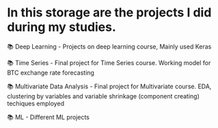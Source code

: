# In this storage are the projects I did during my studies.

📚 Deep Learning - Projects on deep learning course, Mainly used Keras

📚 Time Series - Final project for Time Series course. Working model for BTC exchange rate forecasting

📚 Multivariate Data Analysis - Final project for Multivariate course. EDA, clustering by variables and variable shrinkage (component creating) techiques employed

📚 ML - Different ML projects
